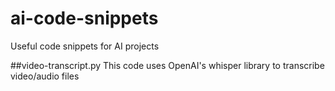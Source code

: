 # ai-code-snippets
Useful code snippets for AI projects


##video-transcript.py
This code uses OpenAI's whisper library to transcribe video/audio files
